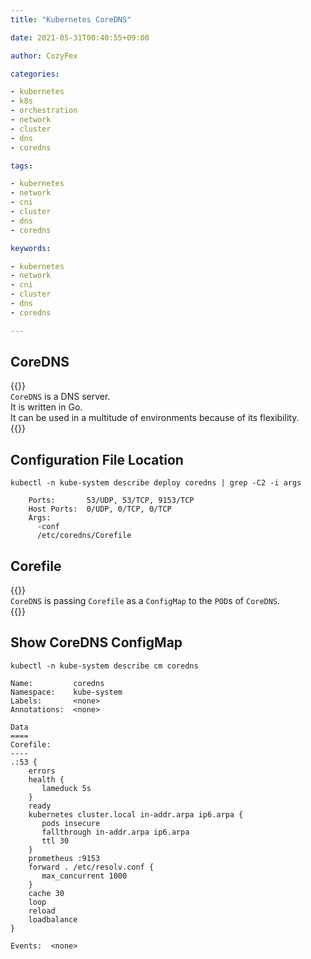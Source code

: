 ```yaml
---
title: "Kubernetes CoreDNS"

date: 2021-05-31T00:40:55+09:00

author: CozyFex

categories:

- kubernetes
- k8s
- orchestration
- network
- cluster
- dns
- coredns

tags:

- kubernetes
- network
- cni
- cluster
- dns
- coredns

keywords:

- kubernetes
- network
- cni
- cluster
- dns
- coredns

---
```


## CoreDNS

{{<admonition note CoreDNS true>}}  
`CoreDNS` is a DNS server.  
It is written in Go.  
It can be used in a multitude of environments because of its flexibility.  
{{</admonition>}}

## Configuration File Location

```shell
kubectl -n kube-system describe deploy coredns | grep -C2 -i args
```

```
    Ports:       53/UDP, 53/TCP, 9153/TCP
    Host Ports:  0/UDP, 0/TCP, 0/TCP
    Args:
      -conf
      /etc/coredns/Corefile
```

## Corefile

{{<admonition note Corefile true>}}  
`CoreDNS` is passing `Corefile` as a `ConfigMap` to the `POD`s of `CoreDNS`.  
{{</admonition>}}

## Show CoreDNS ConfigMap

```shell
kubectl -n kube-system describe cm coredns
```

```
Name:         coredns
Namespace:    kube-system
Labels:       <none>
Annotations:  <none>

Data
====
Corefile:
----
.:53 {
    errors
    health {
       lameduck 5s
    }
    ready
    kubernetes cluster.local in-addr.arpa ip6.arpa {
       pods insecure
       fallthrough in-addr.arpa ip6.arpa
       ttl 30
    }
    prometheus :9153
    forward . /etc/resolv.conf {
       max_concurrent 1000
    }
    cache 30
    loop
    reload
    loadbalance
}

Events:  <none>
```

